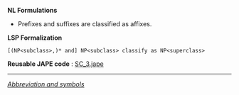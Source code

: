 __NL Formulations__ 



* Prefixes and suffixes are classified as affixes.


  

__LSP Formalization__ 




```
[(NP<subclass>,)* and] NP<subclass> classify as NP<superclass>

```


__Reusable JAPE code__ 
 :
 [SC\_3.jape](../public/images/9/90/SC_3.jape "SC 3.jape") 





---



_[Abbreviation and symbols](../../Community/LSPSymbols "Community:LSPSymbols")_